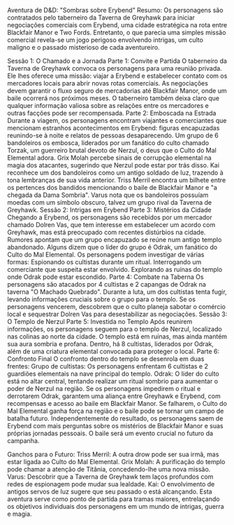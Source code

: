 Aventura de D&D: "Sombras sobre Erybend"
Resumo: Os personagens são contratados pelo taberneiro da Taverna de Greyhawk para iniciar negociações comerciais com Erybend, uma cidade estratégica na rota entre Blackfair Manor e Two Fords. Entretanto, o que parecia uma simples missão comercial revela-se um jogo perigoso envolvendo intrigas, um culto maligno e o passado misterioso de cada aventureiro.

Sessão 1: O Chamado e a Jornada
Parte 1: Convite e Partida
O taberneiro da Taverna de Greyhawk convoca os personagens para uma reunião privada. Ele lhes oferece uma missão: viajar a Erybend e estabelecer contato com os mercadores locais para abrir novas rotas comerciais. As negociações devem garantir o fluxo seguro de mercadorias até Blackfair Manor, onde um baile ocorrerá nos próximos meses. O taberneiro também deixa claro que qualquer informação valiosa sobre as relações entre os mercadores e outras facções pode ser recompensada.
Parte 2: Emboscada na Estrada
Durante a viagem, os personagens encontram viajantes e comerciantes que mencionam estranhos acontecimentos em Erybend: figuras encapuzadas reunindo-se à noite e relatos de pessoas desaparecendo. Um grupo de 6 bandoleiros os embosca, liderados por um fanático do culto chamado Torzak, um guerreiro brutal devoto de Nerzul, o deus que o Culto do Mal Elemental adora.
Grix Molah percebe sinais de corrupção elemental na magia dos atacantes, sugerindo que Nerzul pode estar por trás disso.
Kai reconhece um dos bandoleiros como um antigo soldado de Iuz, trazendo à tona lembranças de sua vida anterior.
Triss Merril encontra um bilhete entre os pertences dos bandidos mencionando o baile de Blackfair Manor e "a chegada da Dama Sombria".
Varus nota que os bandoleiros possuíam moedas com um símbolo obscuro, talvez um grupo rival da Taverna de Greyhawk.
Sessão 2: Intrigas em Erybend
Parte 3: Mistérios da Cidade
Chegando a Erybend, os personagens são recebidos por um mercador chamado Dolren Vas, que tem interesse em estabelecer um acordo com Greyhawk, mas está preocupado com recentes distúrbios na cidade. Rumores apontam que um grupo encapuzado se reúne num antigo templo abandonado. Alguns dizem que o líder do grupo é Odrak, um fanático do Culto do Mal Elemental.
Os personagens podem investigar de várias formas:
Espionando os cultistas durante um ritual.
Interrogando um comerciante que suspeita estar envolvido.
Explorando as ruínas do templo onde Odrak pode estar escondido.
Parte 4: Combate na Taberna
Os personagens são atacados por 4 cultistas e 2 capangas de Odrak na taverna "O Machado Quebrado". Durante a luta, um dos cultistas tenta fugir, levando informações cruciais sobre o grupo para o templo.
Se os personagens vencerem, descobrem que o culto planeja sabotar o comércio local e sequestrar Dolren Vas para desestabilizar as negociações.
Sessão 3: O Templo de Nerzul
Parte 5: Investida no Templo
Após reunirem informações, os personagens seguem para o templo de Nerzul, localizado nas colinas ao norte da cidade. O templo está em ruínas, mas ainda mantém sua aura sombria e profana. Dentro, há 8 cultistas, liderados por Odrak, além de uma criatura elemental convocada para proteger o local.
Parte 6: Confronto Final
O confronto dentro do templo se desenrola em duas frentes:
Grupo de cultistas: Os personagens enfrentam 6 cultistas e 2 guardiões elementais na nave principal do templo.
Odrak: O líder do culto está no altar central, tentando realizar um ritual sombrio para aumentar o poder de Nerzul na região.
Se os personagens impedirem o ritual e derrotarem Odrak, garantem uma aliança entre Greyhawk e Erybend, com recompensas e acesso ao baile em Blackfair Manor. Se falharem, o Culto do Mal Elemental ganha força na região e o baile pode se tornar um campo de batalha futuro.
Independentemente do resultado, os personagens saem de Erybend com mais perguntas sobre os mistérios de Blackfair Manor e suas próprias jornadas pessoais. O baile será um evento crucial no futuro da campanha.

Ganchos para o Futuro:
Triss Merril: A outra drow pode ser sua irmã, mas estar ligada ao Culto do Mal Elemental.
Grix Molah: A purificação do templo pode chamar a atenção de Titânia, concedendo-lhe uma nova missão.
Varus: Descobrir que a Taverna de Greyhawk tem laços profundos com redes de espionagem pode mudar sua lealdade.
Kai: O envolvimento de antigos servos de Iuz sugere que seu passado o está alcançando.
Esta aventura serve como ponto de partida para tramas maiores, entrelaçando os objetivos individuais dos personagens em um mundo de intrigas, guerra e magia.























